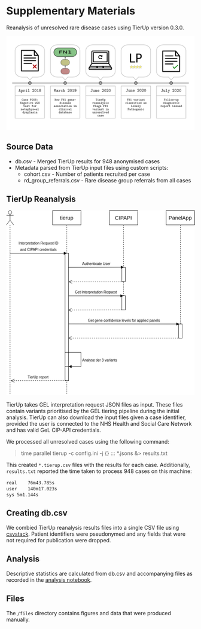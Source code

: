 # Supplementary Materials

Reanalysis of unresolved rare disease cases using TierUp version 0.3.0.

![TierUp CaseP208 Timeline](./files/timeline.png)

## Source Data

* db.csv - Merged TierUp results for 948 anonymised cases
* Metadata parsed from TierUp input files using custom scripts:
    * cohort.csv - Number of patients recruited per case
    * rd_group_referrals.csv - Rare disease group referrals from all cases


## TierUp Reanalysis

![TierUp UML Diagram](./files/UML.png)

TierUp takes GEL interpretation request JSON files as input. These files contain variants prioritised by the GEL tiering pipeline during the initial analysis. TierUp can also download the input files given a case identifier, provided the user is connected to the NHS Health and Social Care Network and has valid GeL CIP-API credentials. 

We processed all unresolved cases using the following command:
> time parallel tierup -c config.ini -j {} ::: *.jsons &> results.txt

This created `*.tierup.csv` files with the results for each case. Additionally, `results.txt` reported the time taken to process 948 cases on this machine:
```
real	76m43.785s
user	140m17.023s
sys	5m1.144s
```

## Creating db.csv

We combied TierUp reanalysis results files into a single CSV file using [csvstack](https://csvkit.readthedocs.io/en/0.9.1/scripts/csvstack.html). Patient identifiers were pseudonymed and any fields that were not required for publication were dropped.

## Analysis

Descriptive statistics are calculated from db.csv and accompanying files as recorded in the [analysis notebook](./analyses/tierup_results.ipynb).

## Files

The `/files` directory contains figures and data that were produced manually.
